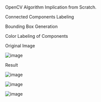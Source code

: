 OpenCV Algorithm Implication from Scratch.

Connected Components Labeling

Bounding Box Generation

Color Labeling of Components

Original Image

![image](https://github.com/Frank42311/Object_Detection/assets/137829542/ba5e63a2-f758-4f30-9a85-624b197231a7)

Result

![image](https://github.com/Frank42311/Object_Detection/assets/137829542/b01dd781-b808-4b01-8c76-063f0376cb28)

![image](https://github.com/Frank42311/Object_Detection/assets/137829542/ec436f58-314d-414f-b433-f381e0d0ef83)

![image](https://github.com/Frank42311/Object_Detection/assets/137829542/36a6477c-6e20-4e4b-9729-ffadb455879c)
